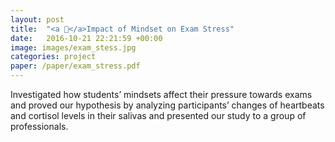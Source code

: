 ```yaml
---
layout: post
title:  "<a 🧠</a>Impact of Mindset on Exam Stress"
date:   2016-10-21 22:21:59 +00:00
image: images/exam_stess.jpg
categories: project
paper: /paper/exam_stress.pdf
---
```

Investigated how students’ mindsets affect their pressure towards exams and proved our hypothesis by analyzing participants’ changes of heartbeats and cortisol levels in their salivas and presented our study to a group of professionals.